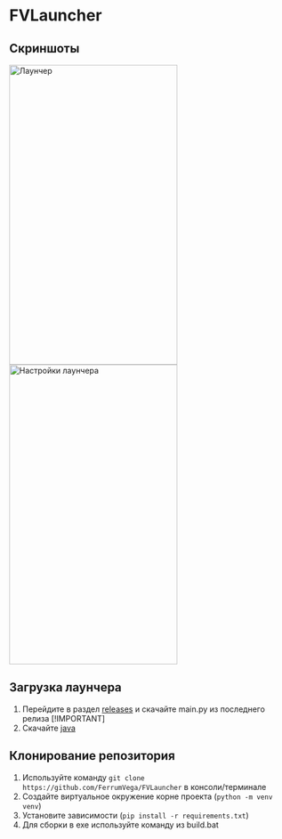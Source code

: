 # FVLauncher

## Скриншоты

<img width="302" height="539" alt="Лаунчер" src="https://github.com/user-attachments/assets/f190a6de-5f71-4945-a437-4745f1cc96ac" />
<img width="302" height="539" alt="Настройки лаунчера" src="https://github.com/user-attachments/assets/54e5405b-8c5b-43c5-a9e8-9c840945ea8b" />

## Загрузка лаунчера

1. Перейдите в раздел [releases](https://github.com/FerrumVega/FVLauncher/releases) и скачайте main.py из последнего релиза
[!IMPORTANT]
2. Скачайте [java](https://adoptium.net/temurin/releases?version=17&os=any&arch=any)

## Клонирование репозитория

1. Используйте команду `git clone https://github.com/FerrumVega/FVLauncher` в консоли/терминале
2. Создайте виртуальное окружение корне проекта (`python -m venv venv`)
3. Установите зависимости (`pip install -r requirements.txt`)
4. Для сборки в exe используйте команду из build.bat
